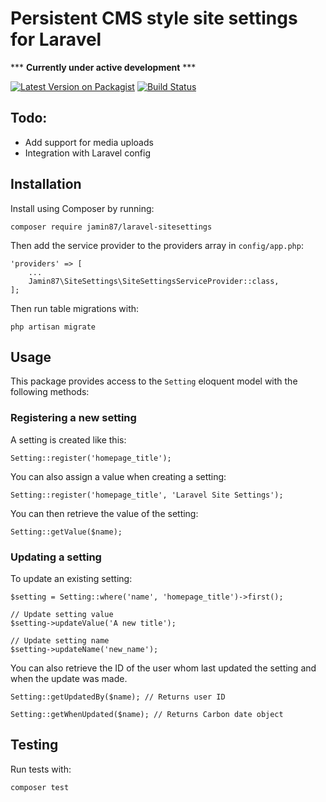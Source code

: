 # Persistent CMS style site settings for Laravel

*** **Currently under active development** ***

[![Latest Version on Packagist](https://img.shields.io/packagist/v/jamin87/laravel-sitesettings.svg?style=flat-square)](https://packagist.org/packages/jamin87/laravel-sitesettings)
[![Build Status](https://img.shields.io/travis/jamin87/laravel-sitesettings.svg?branch=master&style=flat-square)](https://travis-ci.org/jamin87/laravel-sitesettings)

## Todo:
- Add support for media uploads
- Integration with Laravel config

## Installation
Install using Composer by running:

    composer require jamin87/laravel-sitesettings

Then add the service provider to the providers array in `config/app.php`:

    'providers' => [
        ...
        Jamin87\SiteSettings\SiteSettingsServiceProvider::class,
    ];

Then run table migrations with:

    php artisan migrate

## Usage
This package provides access to the `Setting` eloquent model with the following methods:

### Registering a new setting
A setting is created like this:

    Setting::register('homepage_title');
    
You can also assign a value when creating a setting:

    Setting::register('homepage_title', 'Laravel Site Settings');

You can then retrieve the value of the setting:

    Setting::getValue($name);

### Updating a setting
To update an existing setting:

    $setting = Setting::where('name', 'homepage_title')->first();
    
    // Update setting value
    $setting->updateValue('A new title');
    
    // Update setting name
    $setting->updateName('new_name');

You can also retrieve the ID of the user whom last updated the setting and when the update was made.

    Setting::getUpdatedBy($name); // Returns user ID
    
    Setting::getWhenUpdated($name); // Returns Carbon date object
    
## Testing
Run tests with:

    composer test
